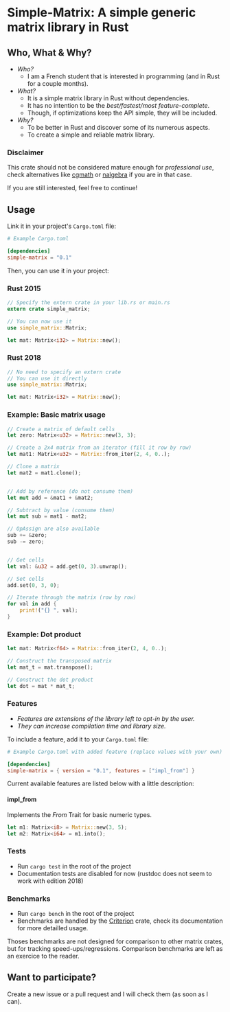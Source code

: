 # Simple-Matrix: A simple generic matrix library in Rust

## Who, What & Why?
- *Who?*
	- I am a French student that is interested in programming (and in Rust for a couple months).
- *What?*
	- It is a simple matrix library in Rust without dependencies.
	- It has no intention to be the *best/fastest/most feature-complete*.
	- Though, if optimizations keep the API simple, they will be included.
- *Why?*
	- To be better in Rust and discover some of its numerous aspects.
	- To create a simple and reliable matrix library.

### Disclaimer
This crate should not be considered mature enough for *professional use*, check alternatives like [cgmath](https://github.com/brendanzab/cgmath) or [nalgebra](https://github.com/sebcrozet/nalgebra) if you are in that case.

If you are still interested, feel free to continue!

## Usage 
Link it in your project's `Cargo.toml` file:
```toml
# Example Cargo.toml

[dependencies]
simple-matrix = "0.1"
```

Then, you can use it in your project:
### Rust 2015
```rust
// Specify the extern crate in your lib.rs or main.rs
extern crate simple_matrix;

// You can now use it
use simple_matrix::Matrix;

let mat: Matrix<i32> = Matrix::new();
```

### Rust 2018
```rust
// No need to specify an extern crate
// You can use it directly
use simple_matrix::Matrix;

let mat: Matrix<i32> = Matrix::new();
```

### Example: Basic matrix usage
```rust
// Create a matrix of default cells
let zero: Matrix<u32> = Matrix::new(3, 3);

// Create a 2x4 matrix from an iterator (fill it row by row)
let mat1: Matrix<u32> = Matrix::from_iter(2, 4, 0..);

// Clone a matrix
let mat2 = mat1.clone();


// Add by reference (do not consume them)
let mut add = &mat1 + &mat2;

// Subtract by value (consume them)
let mut sub = mat1 - mat2;

// OpAssign are also available
sub += &zero;
sub -= zero;


// Get cells
let val: &u32 = add.get(0, 3).unwrap();

// Set cells
add.set(0, 3, 0);

// Iterate through the matrix (row by row)
for val in add {
    print!("{} ", val);
}
```

### Example: Dot product
```rust
let mat: Matrix<f64> = Matrix::from_iter(2, 4, 0..);

// Construct the transposed matrix
let mat_t = mat.transpose();

// Construct the dot product
let dot = mat * mat_t;
```

### Features
- *Features are extensions of the library left to opt-in by the user.*
- *They can increase compilation time and library size.*

To include a feature, add it to your `Cargo.toml` file:
```toml
# Example Cargo.toml with added feature (replace values with your own)

[dependencies]
simple-matrix = { version = "0.1", features = ["impl_from"] }
```

Current available features are listed below with a little description:
#### impl_from
Implements the *From* Trait for basic numeric types.

```rust
let m1: Matrix<i8> = Matrix::new(3, 5);
let m2: Matrix<i64> = m1.into();
```

### Tests
- Run `cargo test` in the root of the project
- Documentation tests are disabled for now (rustdoc does not seem to work with edition 2018)

### Benchmarks
- Run `cargo bench` in the root of the project
- Benchmarks are handled by the [Criterion](https://github.com/japaric/criterion.rs) crate, check its documentation for more detailled usage.

Thoses benchmarks are not designed for comparison to other matrix crates, but for tracking speed-ups/regressions. Comparison benchmarks are left as an exercice to the reader.

## Want to participate?
Create a new issue or a pull request and I will check them (as soon as I can).

